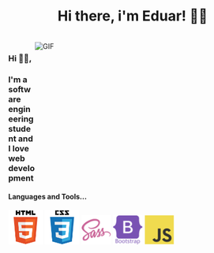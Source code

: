 <h1 align="center">Hi there, i'm Eduar! 🙋‍♂️</h1>

<br/>

<img align="right" height="270px" width="450px" alt="GIF" src="https://media.giphy.com/media/vWst8QUOKAot6MHEZe/giphy.gif" />

### Hi 🙋‍♂️,
### I'm a software engineering student and I love web development
#### Languages and Tools...
<p align="left">
 <img src="https://raw.githubusercontent.com/devicons/devicon/master/icons/html5/html5-original-wordmark.svg" width="70px">
 <img src="https://raw.githubusercontent.com/devicons/devicon/master/icons/css3/css3-original-wordmark.svg" width="70px">
 <img src="https://raw.githubusercontent.com/devicons/devicon/master/icons/sass/sass-original.svg" width="60px">
 <img src="https://raw.githubusercontent.com/devicons/devicon/master/icons/bootstrap/bootstrap-plain-wordmark.svg" width="60px">
 <img src="https://raw.githubusercontent.com/devicons/devicon/master/icons/javascript/javascript-original.svg" width="60px">
</p>
